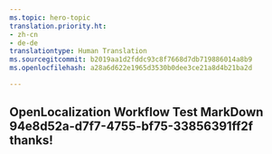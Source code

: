 ```yaml
---
ms.topic: hero-topic
translation.priority.ht:
- zh-cn
- de-de
translationtype: Human Translation
ms.sourcegitcommit: b2019aa1d2fddc93c8f7668d7db719886014a8b9
ms.openlocfilehash: a28a6d622e1965d3530b0dee3ce21a8d4b21ba2d

---
```

## OpenLocalization Workflow Test MarkDown 94e8d52a-d7f7-4755-bf75-33856391ff2f thanks!



<!--HONumber=Aug16_HO2-->



